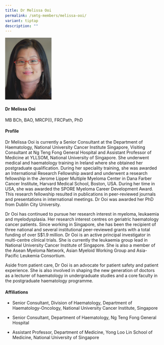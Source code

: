 ```yaml
---
title: Dr Melissa Ooi
permalink: /smtg-members/melissa-ooi/
variant: tiptap
description: ""
---
```

<p></p><div class="isomer-image-wrapper"><img style="width: 30%;" height="auto" width="100%" alt="" src="/images/Myeloma Tumour Group/Member Photos/MTG___Dr_Melissa_Ooi.png"></div><h4><strong>Dr Melissa Ooi</strong></h4><p>MB BCh, BAO, MRCP(I), FRCPath, PhD</p><h4><strong>Profile</strong></h4><p>Dr Melissa Ooi is currently a Senior Consultant at the Department of Haematology, National University Cancer Institute Singapore, Visiting Consultant at Ng Teng Fong General Hospital and Assistant Professor of Medicine at YLLSOM, National University of Singapore. She underwent medical and haematology training in Ireland where she obtained her postgraduate qualification. During her speciality training, she was awarded an International Research Fellowship award and underwent a research fellowship in the Jerome Lipper Multiple Myeloma Center in Dana Farber Cancer Institute, Harvard Medical School, Boston, USA. During her time in USA, she was awarded the SPORE Myeloma Career Development Award. This research fellowship resulted in publications in peer-reviewed journals and presentations in international meetings. Dr Ooi was awarded her PhD from Dublin City University.</p><p>Dr Ooi has continued to pursue her research interest in myeloma, leukaemia and myelodysplasia. Her research interest centres on geriatric haematology cancer patients. Since working in Singapore, she has been the recipient of three national and several institutional peer-reviewed grants with a total funding of over S$1.9 million. Dr Ooi is an active principal investigator in multi-centre clinical trials. She is currently the leukaemia group lead in National University Cancer Institute of Singapore. She is also a member of the Asean Myeloma Network, Asian Myeloid Working Group and Asia-Pacific Leukemia Consortium.</p><p>Aside from patient care, Dr Ooi is an advocate for patient safety and patient experience. She is also involved in shaping the new generation of doctors as a lecturer of haematology in undergraduate studies and a core faculty in the postgraduate haematology programme.</p><h4><strong>Affiliations</strong></h4><ul data-tight="true" class="tight"><li><p>Senior Consultant, Division of Haematology, Department of Haematology-Oncology, National University Cancer Institute, Singapore</p></li><li><p>Senior Consultant, Department of Haematology, Ng Teng Fong General Hospital</p></li><li><p>Assistant Professor, Department of Medicine, Yong Loo Lin School of Medicine, National University of Singapore</p></li></ul><p></p>
